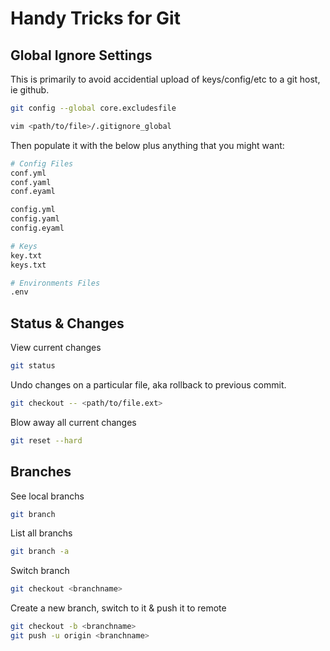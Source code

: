# Handy Tricks for Git

## Global Ignore Settings

This is primarily to avoid accidential upload of keys/config/etc to a git host, ie github.

``` bash
git config --global core.excludesfile

vim <path/to/file>/.gitignore_global
```

Then populate it with the below plus anything that you might want:
```sh
# Config Files
conf.yml
conf.yaml
conf.eyaml

config.yml
config.yaml
config.eyaml

# Keys
key.txt
keys.txt

# Environments Files
.env
```


## Status & Changes

View current changes
``` bash
git status
```

Undo changes on a particular file, aka rollback to previous commit.
```bash
git checkout -- <path/to/file.ext>
```

Blow away all current changes
```bash
git reset --hard
```

## Branches
See local branchs
```bash
git branch
```

List all branchs
```bash
git branch -a
```

Switch branch
```bash
git checkout <branchname>
```

Create a new branch, switch to it & push it to remote
```sh
git checkout -b <branchname>
git push -u origin <branchname>
```
